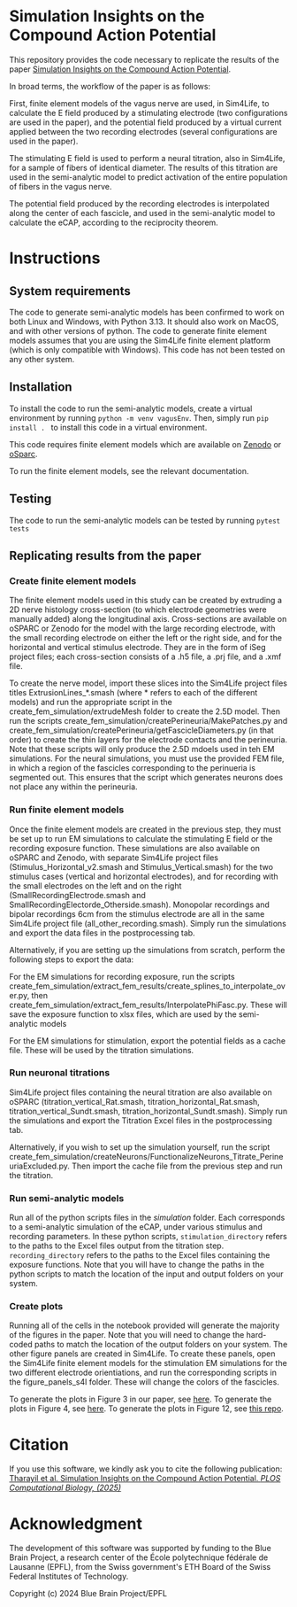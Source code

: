 # Simulation Insights on the Compound Action Potential

This repository provides the code necessary to replicate the results of the paper [Simulation Insights on the Compound Action Potential](https://www.biorxiv.org/content/10.1101/2024.10.16.618681v1.full). 

In broad terms, the workflow of the paper is as follows: 

First, finite element models of the vagus nerve are used, in Sim4Life, to calculate the E field produced by a stimulating electrode (two configurations are used in the paper), and the potential field produced by a virtual current applied between the two recording electrodes (several configurations are used in the paper). 

The stimulating E field is used to perform a neural titration, also in Sim4Life, for a sample of fibers of identical diameter. The results of this titration are used in the semi-analytic model to predict activation of the entire population of fibers in the vagus nerve. 

The potential field produced by the recording electrodes is interpolated along the center of each fascicle, and used in the semi-analytic model to calculate the eCAP, according to the reciprocity theorem. 

# Instructions

## System requirements
The code to generate semi-analytic models has been confirmed to work on both Linux and Windows, with Python 3.13. It should also work on MacOS, and with other versions of python. The code to generate finite element models assumes that you are using the Sim4Life finite element platform (which is only compatible with Windows). This code has not been tested on any other system.

## Installation
To install the code to run the semi-analytic models, create a virtual environment by running `python -m venv vagusEnv`. Then, simply run `pip install . ` to install this code in a virtual environment.

This code requires finite element models which are available on [Zenodo](https://zenodo.org/records/15848037) or [oSparc](https://osparc.io/#/study/e03935d2-79a5-11ef-8269-0242ac174ae0).

To run the finite element models, see the relevant documentation.

## Testing
The code to run the semi-analytic models can be tested by running `pytest tests`

## Replicating results from the paper

### Create finite element models
The finite element models used in this study can be created by extruding a 2D nerve histology cross-section (to which electrode geometries were manually added) along the longitudinal axis. Cross-sections are available on oSPARC or Zenodo for the model with the large recording electrode, with the small recording electrode on either the left or the right side, and for the horizontal and vertical stimulus electrode. They are in the form of iSeg project files; each cross-section consists of a .h5 file, a .prj file, and a .xmf file.

To create the nerve model, import these slices into the Sim4Life project files titles ExtrusionLines_*.smash (where * refers to each of the different models) and run the appropriate script in the create_fem_simulation/extrudeMesh folder to create the 2.5D model. Then run the scripts create_fem_simulation/createPerineuria/MakePatches.py and create_fem_simulation/createPerineuria/getFascicleDiameters.py (in that order) to create the thin layers for the electrode contacts and the perineuria. Note that these scripts will only produce the 2.5D mdoels used in teh EM simulations. For the neural simulations, you must use the provided FEM file, in which a region of the fascicles corresponding to the perinueria is segmented out. This ensures that the script which generates neurons does not place any within the perineuria.

###  Run finite element models
Once the finite element models are created in the previous step, they must be set up to run EM simulations to calculate the stimulating E field or the recording exposure function. These simulations are also available on oSPARC and Zenodo, with separate Sim4Life project files (Stimulus_Horizontal_v2.smash and Stimulus_Vertical.smash) for the two stimulus cases (vertical and horizontal electrodes), and for recording with the small electrodes on the left and on the right (SmallRecordingElectrode.smash and SmallRecordingElectorde_Otherside.smash). Monopolar recordings and bipolar recordings 6cm from the stimulus electrode are all in the same Sim4Life project file (all_other_recording.smash). Simply run the simulations and export the data files in the postprocessing tab.

Alternatively, if you are setting up the simulations from scratch, perform the following steps to export the data:

For the EM simulations for recording exposure, run the scripts create_fem_simulation/extract_fem_results/create_splines_to_interpolate_over.py, then create_fem_simulation/extract_fem_results/InterpolatePhiFasc.py. These will save the exposure function to xlsx files, which are used by the semi-analytic models

For the EM simulations for stimulation, export the potential fields as a cache file. These will be used by the titration simulations.

### Run neuronal titrations
Sim4Life project files containing the neural titration are also available on oSPARC (titration_vertical_Rat.smash, titration_horizontal_Rat.smash, titration_vertical_Sundt.smash, titration_horizontal_Sundt.smash). Simply run the simulations and export the Titration Excel files in the postprocessing tab.

Alternatively, if you wish to set up the simulation yourself, run the script create_fem_simulation/createNeurons/FunctionalizeNeurons_Titrate_PerineuriaExcluded.py. Then import the cache file from the previous step and run the titration.

### Run semi-analytic models
Run all of the python scripts files in the *simulation* folder. Each corresponds to a semi-analytic simulation of the eCAP, under various stimulus and recording parameters. In these python scripts, `stimulation_directory` refers to the paths to the Excel files output from the titration step. `recording_directory` refers to the paths to the Excel files containing the exposure functions. Note that you will have to change the paths in the python scripts to match the location of the input and output folders on your system.

### Create plots
Running all of the cells in the notebook provided will generate the majority of the figures in the paper. Note that you will need to change the hard-coded paths to match the location of the output folders on your system.
The other figure panels are created in Sim4Life. To create these panels, open the Sim4Life finite element models for the stimulation EM simulations for the two different electrode orientiations, and run the corresponding scripts in the figure_panels_s4l folder. These will change the colors of the fascicles.

To generate the plots in Figure 3 in our paper, see [here](https://github.com/joseph-tharayil/vagusNerve/tree/main/validation). To generate the plots in Figure 4, see [here](https://github.com/joseph-tharayil/vagusNerve/blob/main/notebooks/ReadMe.md). To generate the plots in Figure 12, see [this repo](github.com/joseph-tharayil/vagusOptimization).

# Citation
If you use this software, we kindly ask you to cite the following publication:
[Tharayil et al. Simulation Insights on the Compound Action Potential. *PLOS Computational Biology, (2025)*](https://doi.org/10.1371/journal.pcbi.1013452)

# Acknowledgment
The development of this software was supported by funding to the Blue Brain Project, a research center of the École polytechnique fédérale de Lausanne (EPFL), from the Swiss government's ETH Board of the Swiss Federal Institutes of Technology.
 
Copyright (c) 2024 Blue Brain Project/EPFL
